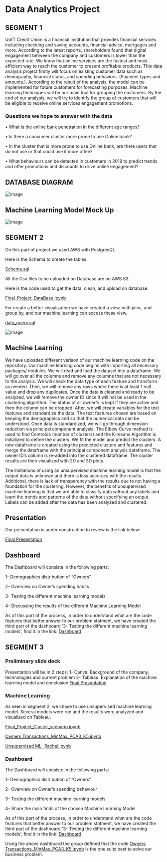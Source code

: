 # Data Analytics Project

## SEGMENT 1

UofT Credit Union is a financial institution that provides financial services including checking and saving accounts, financial advice, mortgages and more. 
According to the latest reports, shareholders found that digital engagement between the company and customers is lower than the expected rate. We know that online services are the fastest and most efficient way to reach the customer to present profitable products. 
This data analysis project firstly will focus on existing customer data such as demography, financial status, and spending behaviors. (Payment types and amounts.). According to the result of the analysis, the model can be implemented for future customers for forecasting purposes.
Machine learning techniques will be our main tool for grouping the customers.  By the end of our analysis, we will try to identify the group of customers that will be eligible to receive online services engagement promotions.

### Questions we hope to answer with the data

•	What is the online bank penetration in the different age ranges?

•	Is there a consumer cluster more prone to use Online bank?

•	In the cluster that is more prone to use Online bank, are there users that do not use or that could use it more often?

•	What behaviours can be detected in customers in 2018 to predict trends and offer promotions and discounts to drive online engagement?


## DATABASE DIAGRAM
![image](https://user-images.githubusercontent.com/98247252/179640884-f3b1d072-fe4a-4ef9-b79a-b349274447b1.png)


## Machine Learning Model Mock Up
![image](https://user-images.githubusercontent.com/98247252/179640801-8f12bc81-55e8-438e-94af-74cabd815250.png)


## SEGMENT 2

On this part of project we used AWS with PostgresQL.

Here is the Schema to create the tables:

[Schema.sql](https://github.com/mustafaikizler/Data_Analytics_Project/blob/5cdfc3c21453d4cee6e7fbec4d151eeb3a630c9e/Schema.sql)

All the Csv files to be uploaded on Database are on AWS S3.

Here is the code used to get the data, clean, and upload on database.

[Final_Project_DataBase.ipynb](https://github.com/mustafaikizler/Data_Analytics_Project/blob/5cdfc3c21453d4cee6e7fbec4d151eeb3a630c9e/Final_Project_DataBase.ipynb)

For create a better visualization we have created a view, with joins, and group by, and our machine learning can access these view.

[data_query.sql](https://github.com/mustafaikizler/Data_Analytics_Project/blob/5cdfc3c21453d4cee6e7fbec4d151eeb3a630c9e/data_query.sql)

![image](https://user-images.githubusercontent.com/100812079/180897393-8b272e1f-ddee-4a17-9f59-9b64f556063b.png)


## Machine Learning
We have uploaded different verison of our machine learning code on the repository. Our machine learning code begins with importing all necessary packages/ modules. We will read and load the dataset into a dataframe. We will go over all the columns and remove any columns that are not necessary to the analysis. We will check the data type of each feature and transform as needed. Then, we will remove any rows where there is at least 1 null value and drop any duplicates. Once the data is cleaned and ready to be analyzed, we will remove the owner ID since it will not be used in the clustering algorithm. The status of all owner's is kept if they are active and then the column can be dropped. After, we will create variables for the text features and standardize the data. The text features chosen are based on keeping the demographics and so that the numerical data can be understood. Once data is standardized, we will go through dimension reduction via principal component analysis. The Elbow Curve method is used to find Centroids (number of clusters) and the K-means Algorithm is initialized to define the clusters. We fit the model and predict the clusters. A new dataframe is created using the predicted clusters and features and merge the dataframe with the principal component analysis dataframe. The owner ID’s column is re-added into the clustered dataframe. The cluster results are then visualized with 2D and 3D plots.

The limitations of using an unsupervised machine learning model is that the output data is unknown and there is less accuracy with the results. Additional, there is lack of transparency with the results due to not having a foundation for the clustering. However, the benefits of unsupervised machine learning is that we are able to classify data without any labels and learn the trends and patterns of the data without specifying an output. Labels can be added after the data has been analyzed and clustered.

## Presentation

Our presentation is under construction to review is the link below:

[Final Presentation](https://www.canva.com/design/DAFIRnfQyQI/YKIs7nuG0unoJCYCAM9elw/edit?utm_content=DAFIRnfQyQI&utm_campaign=designshare&utm_medium=link2&utm_source=sharebutton)

## Dashboard

The Dashboard will consiste in the following parts:

1- Demographics distribution of “Owners”

2- Overview on Owner’s spending habits

3- Testing  the different machine learning models

4- Discussing the results of the different Machine Learning Model

As of this part of the process, in order to understand what are the code features that better answer to our problem statment, we have created the third part of the dashboard '3- Testing  the different machine learning models', find it in the link: [Dashboard](https://public.tableau.com/views/FianlProject-ClusteringScenarios/Story1?:language=pt-BR&:display_count=n&:origin=viz_share_link)


## SEGMENT 3

### Preliminary slide deck

Presentation will be in 2 steps;
1- Canva: Background of the company, technologies and current problem
2- Tableau: Explanation of the machine learning model and conclusion
[Final Presentation](https://www.canva.com/design/DAFIRnfQyQI/YKIs7nuG0unoJCYCAM9elw/edit?utm_content=DAFIRnfQyQI&utm_campaign=designshare&utm_medium=link2&utm_source=sharebutton)



### Machine Learning

As seen in segment 2, we chose to use unsupervised machine learning model. Several models were run and the results were analyzed and visualized on Tableau.

[Final_Project_Cluster_scenario.ipynb](https://github.com/mustafaikizler/Data_Analytics_Project/blob/31007939bd62fee71b19fd7c2d0d71bbf3ba3819/Final_Project_Cluster_scenario.ipynb)

[Owners Transactions_MinMax_PCA3_K5.ipynb](https://github.com/mustafaikizler/Data_Analytics_Project/blob/31007939bd62fee71b19fd7c2d0d71bbf3ba3819/Owners%20Transactions_MinMax_PCA3_K5.ipynb)

[Unsupervised ML- Rachel.ipynb](https://github.com/mustafaikizler/Data_Analytics_Project/blob/31007939bd62fee71b19fd7c2d0d71bbf3ba3819/Unsupervised%20ML-%20Rachel.ipynb)

### Dashboard

The Dashboard will consiste in the following parts:

1- Demographics distribution of “Owners”

2- Overview on Owner’s spending behaviour

3- Testing  the different machine learning models

4- Share the main finds of the chosen Machine Learning Model

As of this part of the process, in order to understand what are the code features that better answer to our problem statment, we have created the third part of the dashboard '3- Testing  the different machine learning models', find it in the link: [Dashboard](https://public.tableau.com/views/FinalProject-ClusteringScenarios/Story1?:language=pt-BR&:display_count=n&:origin=viz_share_link)

Using the above dashboard the group defined that the code [Owners Transactions_MinMax_PCA3_K5.ipynb](https://github.com/mustafaikizler/Data_Analytics_Project/blob/31007939bd62fee71b19fd7c2d0d71bbf3ba3819/Owners%20Transactions_MinMax_PCA3_K5.ipynb) is the one suits best to solve our business problem.
